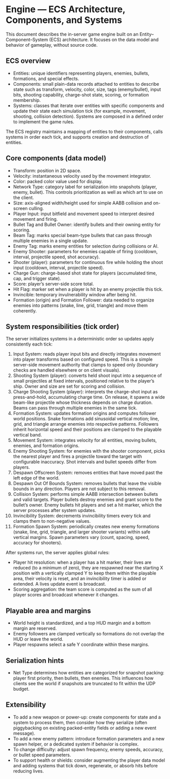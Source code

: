 # Engine — ECS Architecture, Components, and Systems

This document describes the in-server game engine built on an Entity–Component–System (ECS) architecture. It focuses on the data model and behavior of gameplay, without source code.

## ECS overview

- Entities: unique identifiers representing players, enemies, bullets, formations, and special effects.
- Components: small plain-data records attached to entities to describe state such as transform, velocity, color, size, tags (enemy/bullet), input bits, shooting capability, charge-shot state, scoring, or formation membership.
- Systems: classes that iterate over entities with specific components and update their state each simulation tick (for example, movement, shooting, collision detection). Systems are composed in a defined order to implement the game rules.

The ECS registry maintains a mapping of entities to their components, calls systems in order each tick, and supports creation and destruction of entities.

## Core components (data model)

- Transform: position in 2D space.
- Velocity: instantaneous velocity used by the movement integrator.
- Color: packed color value used for display.
- Network Type: category label for serialization into snapshots (player, enemy, bullet). This controls prioritization as well as which art to use on the client.
- Size: axis-aligned width/height used for simple AABB collision and on-screen culling.
- Player Input: input bitfield and movement speed to interpret desired movement and firing.
- Bullet Tag and Bullet Owner: identify bullets and their owning entity for scoring.
- Beam Tag: marks special beam-type bullets that can pass through multiple enemies in a single update.
- Enemy Tag: marks enemy entities for selection during collisions or AI.
- Enemy Shooter: parameters for enemies capable of firing (cooldown, interval, projectile speed, shot accuracy).
- Shooter (player): parameters for continuous fire while holding the shoot input (cooldown, interval, projectile speed).
- Charge Gun: charge-based shot state for players (accumulated time, cap, and trigger state).
- Score: player’s server-side score total.
- Hit Flag: marker set when a player is hit by an enemy projectile this tick.
- Invincible: temporary invulnerability window after being hit.
- Formation (origin) and Formation Follower: data needed to organize enemies into patterns (snake, line, grid, triangle) and move them coherently.

## System responsibilities (tick order)

The server initializes systems in a deterministic order so updates apply consistently each tick:

1. Input System: reads player input bits and directly integrates movement into player transforms based on configured speed. This is a simple server-side movement authority that clamps to speed only (boundary checks are handled elsewhere or on client visuals).
2. Shooting System (player): converts held shoot input into a sequence of small projectiles at fixed intervals, positioned relative to the player’s ship. Owner and size are set for scoring and collision.
3. Charge Shooting System (player): interprets the charge-shot input as press-and-hold, accumulating charge time. On release, it spawns a wide beam-like projectile whose thickness depends on charge duration. Beams can pass through multiple enemies in the same tick.
4. Formation System: updates formation origins and computes follower world positions. Snake formations add sinusoidal vertical motion; line, grid, and triangle arrange enemies into respective patterns. Followers inherit horizontal speed and their positions are clamped to the playable vertical band.
5. Movement System: integrates velocity for all entities, moving bullets, enemies, and formation origins.
6. Enemy Shooting System: for enemies with the shooter component, picks the nearest player and fires a projectile toward the target with configurable inaccuracy. Shot intervals and bullet speeds differ from players.
7. Despawn Offscreen System: removes entities that have moved past the left edge of the world.
8. Despawn Out Of Bounds System: removes bullets that leave the visible bounds in any direction. Players are not subject to this removal.
9. Collision System: performs simple AABB intersection between bullets and valid targets. Player bullets destroy enemies and grant score to the bullet’s owner. Enemy bullets hit players and set a hit marker, which the server processes after system updates.
10. Invincibility System: decrements invincibility timers every tick and clamps them to non-negative values.
11. Formation Spawn System: periodically creates new enemy formations (snake, line, grid, triangle, and larger shooter variants) within safe vertical margins. Spawn parameters vary (count, spacing, speed, accuracy for shooters).

After systems run, the server applies global rules:
- Player hit resolution: when a player has a hit marker, their lives are reduced (to a minimum of zero), they are respawned near the starting X position with a vertically clamped Y to keep them within the playable area, their velocity is reset, and an invincibility timer is added or extended. A lives update event is broadcast.
- Scoring aggregation: the team score is computed as the sum of all player scores and broadcast whenever it changes.

## Playable area and margins

- World height is standardized, and a top HUD margin and a bottom margin are reserved.
- Enemy followers are clamped vertically so formations do not overlap the HUD or leave the world.
- Player respawns select a safe Y coordinate within these margins.

## Serialization hints

- Net Type determines how entities are categorized for snapshot packing: player first priority, then bullets, then enemies. This influences how clients see the world if snapshots are truncated to fit within the UDP budget.

## Extensibility

- To add a new weapon or power-up: create components for state and a system to process them, then consider how they serialize (often piggybacking on existing packed-entity fields or adding a new event message).
- To add a new enemy pattern: introduce formation parameters and a new spawn helper, or a dedicated system if behavior is complex.
- To change difficulty: adjust spawn frequency, enemy speeds, accuracy, or bullet speed parameters.
- To support health or shields: consider augmenting the player data model and adding systems that tick down, regenerate, or absorb hits before reducing lives.
